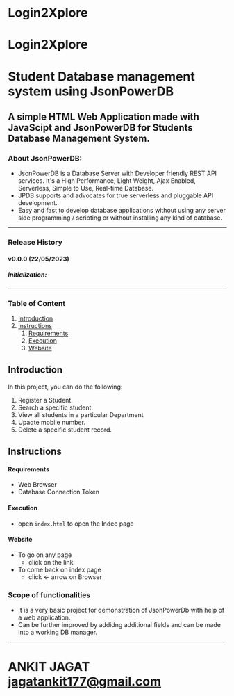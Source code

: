 # Login2Xplore

# Login2Xplore
 
# Student Database management system using JsonPowerDB

 ## A simple **HTML Web Application** made with **JavaScipt** and **JsonPowerDB** for **Students Database Management System**.

### About JsonPowerDB:
* JsonPowerDB is a Database Server with Developer friendly REST API services. It's a High Performance, Light Weight, Ajax Enabled, Serverless, Simple to Use, Real-time Database.
* JPDB supports and advocates for true serverless and pluggable API development.
* Easy and fast to develop database applications without using any server side programming / scripting or without installing any kind of database.
---
### Release History
#### v0.0.0 (22/05/2023)
##### Initialization:
---
### Table of Content
1. [Introduction](#introduction)
2. [Instructions](#instructions)
   1. [Requirements](#requirements)
   2. [Execution](#execution)
   3. [Website](#website)

## Introduction
In this project, you can do the following:
1. Register a Student.
2. Search a specific student.
3. View all students in a particular Department
4. Upadte mobile number.
5. Delete a specific student record.

## Instructions
#### Requirements
  * Web Browser
  * Database Connection Token
#### Execution
* open `index.html` to open the Indec page
#### Website
* To go on any page
  * click on the link
* To come back on index page
  * click <- arrow on Browser

### Scope of functionalities
* It is a very basic project for demonstration of JsonPowerDb with help of a web application. 
* Can be further improved by addidng additional fields and can be made into a working DB manager.
------------------------------------------------------------------------------------------------
ANKIT JAGAT
jagatankit177@gmail.com
===============================================================================================
